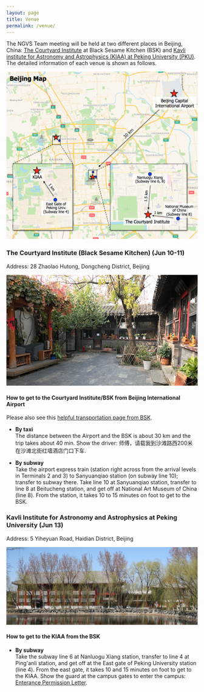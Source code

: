 ```yaml
---
layout: page
title: Venue
permalink: /venue/
---
```


The NGVS Team meeting will be held at two different places in Beijing, China: [The Courtyard Institute](http://www.courtyardinstitute.com/?page_id=778&lang=en) at Black Sesame Kitchen (BSK) and [Kavli institute for Astronomy and Astrophysics (KIAA) at Peking University (PKU)](http://kiaa.pku.edu.cn/). The detailed information of each venue is shown as follows.


<img src="/images/bj_map.png" width="800">



### The Courtyard Institute (Black Sesame Kitchen) (Jun 10-11)  
Address: 28 Zhaolao Hutong, Dongcheng District, Beijing

![courtyard](/images/courtyard_small_crop.png)


#### How to get to the Courtyard Institute/BSK from Beijing International Airport
Please also see this [helpful transportation page from BSK](http://www.blacksesamekitchen.com/about-us/#getting-here). 

* __By taxi__  
The distance between the Airport and the BSK is about 30 km and the trip takes about 40 min. Show the driver: 师傅，请载我到沙滩路西200米在沙滩北街红墙酒店门口下车.

* __By subway__  
Take the airport express train (station right across from the arrival levels in Terminals 2 and 3) to Sanyuanqiao station (on subway line 10); transfer to subway there. Take line 10 at Sanyuanqiao station, transfer to line 8 at Beitucheng station, and get off at National Art Museum of China (line 8). From the station, it takes 10 to 15 minutes on foot to get to the BSK.

### Kavli Institute for Astronomy and Astrophysics at Peking University (Jun 13)  
Address: 5 Yiheyuan Road, Haidian District, Beijing

![kiaa](/images/KIAA_spring_small.jpg)


#### How to get to the KIAA from the BSK  
* __By subway__  
Take the subway line 6 at Nanluogu Xiang station, transfer to line 4 at Ping'anli station, and get off at the East gate of Peking University station (line 4). From the east gate, it takes 10 and 15 minutes on foot to get to the KIAA. Show the guard at the campus gates to enter the campus: [Enterance Permission Letter](http://kiaa.pku.edu.cn/sites/default/files/Visit_Info/For%20the%20guard%20of%20PKU%20campus.pdf).

